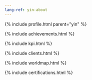 ```yaml
---
lang-ref: yin-about
---
```

{% include profile.html parent="yin" %}

{% include achievements.html %}

{% include kpi.html %}

{% include clients.html %}

{% include worldmap.html %}

{% include certifications.html %}